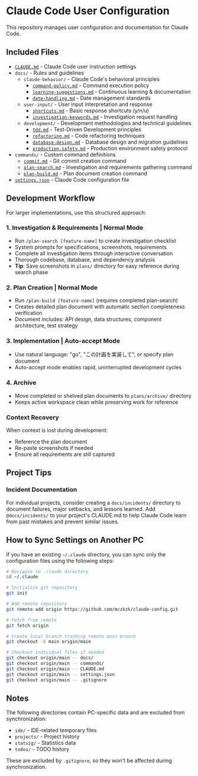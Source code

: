 # Claude Code User Configuration

This repository manages user configuration and documentation for Claude Code.

## Included Files

- [`CLAUDE.md`](CLAUDE.md) - Claude Code user instruction settings
- `docs/` - Rules and guidelines
  - `claude-behavior/` - Claude Code's behavioral principles
    - [`command-policy.md`](docs/claude-behavior/command-policy.md) - Command execution policy
    - [`learning-suggestions.md`](docs/claude-behavior/learning-suggestions.md) - Continuous learning & documentation
    - [`date-handling.md`](docs/claude-behavior/date-handling.md) - Date management standards
  - `user-input/` - User input interpretation and response
    - [`shortcuts.md`](docs/user-input/shortcuts.md) - Basic response shortcuts (y/n/u)
    - [`investigation-keywords.md`](docs/user-input/investigation-keywords.md) - Investigation request handling
  - `development/` - Development methodologies and technical guidelines
    - [`tdd.md`](docs/development/tdd.md) - Test-Driven Development principles
    - [`refactoring.md`](docs/development/refactoring.md) - Code refactoring techniques
    - [`database-design.md`](docs/development/database-design.md) - Database design and migration guidelines
    - [`production-safety.md`](docs/development/production-safety.md) - Production environment safety protocol
- `commands/` - Custom command definitions
  - [`commit.md`](commands/commit.md) - Git commit creation command
  - [`plan-search.md`](commands/plan-search.md) - Investigation and requirements gathering command
  - [`plan-build.md`](commands/plan-build.md) - Plan document creation command
- [`settings.json`](settings.json) - Claude Code configuration file

## Development Workflow

For larger implementations, use this structured approach:

### 1. Investigation & Requirements | Normal Mode
- Run `/plan-search [feature-name]` to create investigation checklist
- System prompts for specifications, screenshots, requirements
- Complete all investigation items through interactive conversation
- Thorough codebase, database, and dependency analysis
- **Tip**: Save screenshots in `plans/` directory for easy reference during search phase

### 2. Plan Creation | Normal Mode  
- Run `/plan-build [feature-name]` (requires completed plan-search)
- Creates detailed plan document with automatic section completeness verification
- Document includes: API design, data structures, component architecture, test strategy

### 3. Implementation | Auto-accept Mode
- Use natural language: "go", "この計画を実装して", or specify plan document
- Auto-accept mode enables rapid, uninterrupted development cycles

### 4. Archive
- Move completed or shelved plan documents to `plans/archive/` directory
- Keeps active workspace clean while preserving work for reference

### Context Recovery
When context is lost during development:
- Reference the plan document
- Re-paste screenshots if needed
- Ensure all requirements are still captured

## Project Tips

### Incident Documentation
For individual projects, consider creating a `docs/incidents/` directory to document failures, major setbacks, and lessons learned. Add `@docs/incidents/` to your project's CLAUDE.md to help Claude Code learn from past mistakes and prevent similar issues.

## How to Sync Settings on Another PC

If you have an existing `~/.claude` directory, you can sync only the configuration files using the following steps:

```bash
# Navigate to .claude directory
cd ~/.claude

# Initialize git repository
git init

# Add remote repository
git remote add origin https://github.com/mczkzk/claude-config.git

# Fetch from remote
git fetch origin

# Create local branch tracking remote main branch
git checkout -b main origin/main

# Checkout individual files if needed
git checkout origin/main -- docs/
git checkout origin/main -- commands/
git checkout origin/main -- CLAUDE.md
git checkout origin/main -- settings.json
git checkout origin/main -- .gitignore
```

## Notes

The following directories contain PC-specific data and are excluded from synchronization:
- `ide/` - IDE-related temporary files
- `projects/` - Project history
- `statsig/` - Statistics data
- `todos/` - TODO history

These are excluded by `.gitignore`, so they won't be affected during synchronization.
